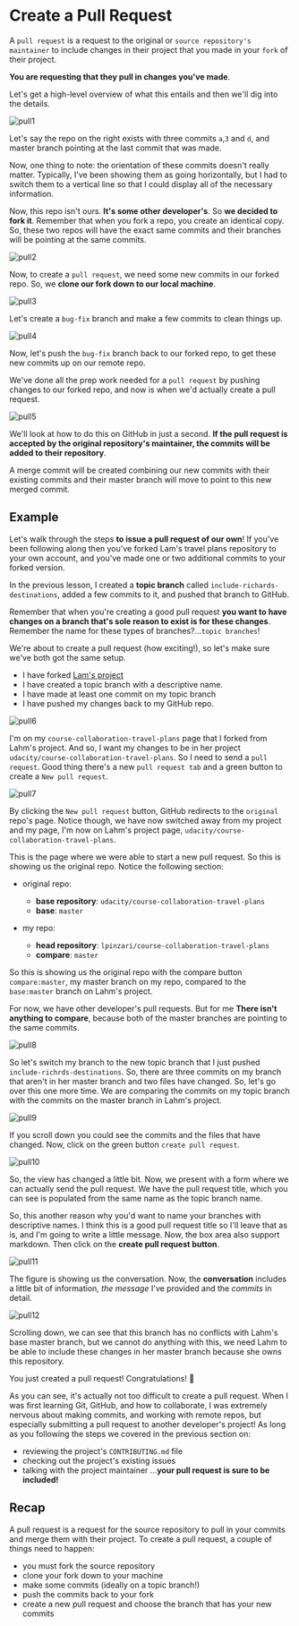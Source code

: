 # Create a Pull Request

A `pull request` is a request to the original or `source repository's maintainer` to include changes in their project that you made in your `fork` of their project.

**You are requesting that they pull in changes you've made**.

Let's get a high-level overview of what this entails and then we'll dig into the details.

![pull1](./images/01_pull_req.png)

Let's say the repo on the right exists with three commits `a`,`3` and `d`, and master branch pointing at the last commit that was made.

Now, one thing to note: the orientation of these commits doesn't really matter. Typically, I've been showing them as going horizontally, but I had to switch them to a vertical line so that I could display all of the necessary information.

Now, this repo isn't ours. **It's some other developer's**. So **we decided to fork it**. Remember that when you fork a repo, you create an identical copy. So, these two repos will have the exact same commits and their branches will be pointing at the same commits.

![pull2](./images/02_pull_req.png)

Now, to create a `pull request`, we need some new commits in our forked repo.
So, we **clone our fork down to our local machine**.

![pull3](./images/03_pull_req.png)

Let's create a `bug-fix` branch and make a few commits to clean things up.

![pull4](./images/04_pull_req.png)

Now, let's push the `bug-fix` branch back to our forked repo, to get these new commits up on our remote repo.

We've done all the prep work needed for a `pull request` by pushing changes to our forked repo, and now is when we'd actually create a pull request.

![pull5](./images/05_pull_req.png)

We'll look at how to do this on GitHub in just a second. **If the pull request is accepted by the original repository's maintainer, the commits will be added to their repository**.

A merge commit will be created combining our new commits with their existing commits and their master branch will move to point to this new merged commit.

## Example

Let's walk through the steps **to issue a pull request of our own**! If you've been following along then you've forked Lam's travel plans repository to your own account, and you've made one or two additional commits to your forked version.

In the previous lesson, I created a **topic branch** called `include-richards-destinations`, added a few commits to it, and pushed that branch to GitHub.

Remember that when you're creating a good pull request **you want to have changes on a branch that's sole reason to exist is for these changes**. Remember the name for these types of branches?...`topic branches`!

We're about to create a pull request (how exciting!), so let's make sure we've both got the same setup.

- I have forked [Lam's project](https://github.com/udacity/course-collaboration-travel-plans)
- I have created a topic branch with a descriptive name.
- I have made at least one commit on my topic branch
- I have pushed my changes back to my GitHub repo.

![pull6](./images/06_pull_req.png)

I'm on my `course-collaboration-travel-plans` page that I forked from Lahm's project. And so, I want my changes to be in her project `udacity/course-collaboration-travel-plans`. So I need to send a `pull request`.
Good thing there's a new `pull request tab` and a green button to create a `New pull request`.

![pull7](./images/07_pull_req.png)

By clicking the `New pull request` button, GitHub redirects to the `original` repo's page. Notice though, we have now switched away from my project and my page, I'm now on Lahm's project page, `udacity/course-collaboration-travel-plans`.

This is the page where we were able to start a new pull request. So this is showing us the original repo. Notice the following section:

- original repo:
  - **base repository**: `udacity/course-collaboration-travel-plans`
  - **base**: `master`

- my repo:
  - **head repository**: `lpinzari/course-collaboration-travel-plans`
  - **compare**: `master`

So this is showing us the original repo with the compare button `compare:master`, my master branch on my repo, compared to the `base:master` branch on Lahm's project.

For now, we have other developer's pull requests. But for me **There isn't anything to compare**, because both of the master branches are pointing to the same commits.

![pull8](./images/08_pull_req.png)

So let's switch my branch to the new topic branch that I just pushed `include-richrds-destinations`. So, there are three commits on my branch that aren't in her master branch and two files have changed. So, let's go over this one more time. We are comparing the commits on my topic branch with the commits on the master branch in Lahm's project.

![pull9](./images/09_pull_req.png)

If you scroll down you could see the commits and the files that have changed. Now, click on the green button `create pull request`.

![pull10](./images/10_pull_req.png)

So, the view has changed a little bit. Now, we present with a form where we can actually send the pull request. We have the pull request title, which you can see is populated from the same name as the topic branch name.

So, this another reason why you'd want to name your branches with descriptive names. I think this is a good pull request title so I'll leave that as is, and I'm going to write a little message. Now, the box area also support markdown. Then click on the **create pull request button**.

![pull11](./images/11_pull_req.png)

The figure is showing us the conversation. Now, the **conversation** includes a little bit of information, *the message* I've provided and the *commits* in detail.

![pull12](./images/12_pull_req.png)

Scrolling down, we can see that this branch has no conflicts with Lahm's base master branch, but we cannot do anything with this, we need Lahm to be able to include these changes in her master branch because she owns this repository.

You just created a pull request! Congratulations! :raised_hands:

As you can see, it's actually not too difficult to create a pull request. When I was first learning Git, GitHub, and how to collaborate, I was extremely nervous about making commits, and working with remote repos, but especially submitting a pull request to another developer's project! As long as you following the steps we covered in the previous section on:

- reviewing the project's `CONTRIBUTING.md` file
- checking out the project's existing issues
- talking with the project maintainer
...**your pull request is sure to be included!**

## Recap

A pull request is a request for the source repository to pull in your commits and merge them with their project. To create a pull request, a couple of things need to happen:

- you must fork the source repository
- clone your fork down to your machine
- make some commits (ideally on a topic branch!)
- push the commits back to your fork
- create a new pull request and choose the branch that has your new commits
